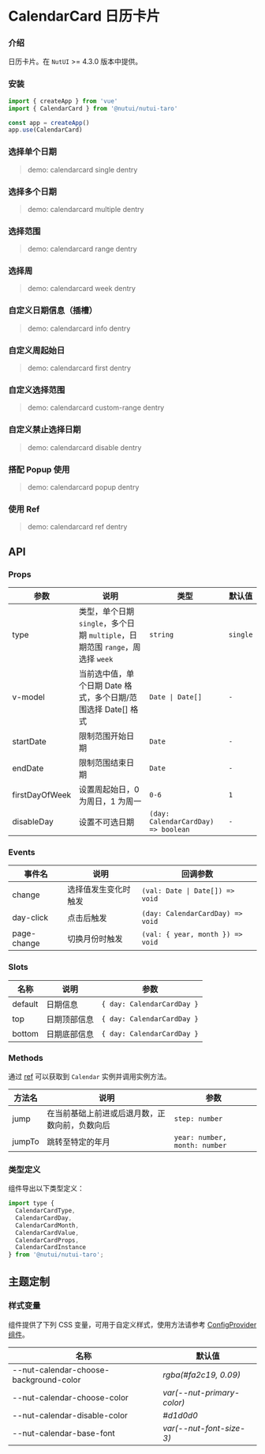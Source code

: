 # CalendarCard 日历卡片

### 介绍

日历卡片。在 `NutUI` >= 4.3.0 版本中提供。

### 安装

```js
import { createApp } from 'vue'
import { CalendarCard } from '@nutui/nutui-taro'

const app = createApp()
app.use(CalendarCard)
```

### 选择单个日期

> demo: calendarcard single dentry

### 选择多个日期

> demo: calendarcard multiple dentry

### 选择范围

> demo: calendarcard range dentry

### 选择周

> demo: calendarcard week dentry

### 自定义日期信息（插槽）

> demo: calendarcard info dentry

### 自定义周起始日

> demo: calendarcard first dentry

### 自定义选择范围

> demo: calendarcard custom-range dentry

### 自定义禁止选择日期

> demo: calendarcard disable dentry

### 搭配 Popup 使用

> demo: calendarcard popup dentry

### 使用 Ref

> demo: calendarcard ref dentry

## API

### Props

| 参数 | 说明 | 类型 | 默认值 |
| --- | --- | --- | --- |
| type | 类型，单个日期 `single`，多个日期 `multiple`，日期范围 `range`，周选择 `week` | `string` | `single` |
| v-model | 当前选中值，单个日期 Date 格式，多个日期/范围选择 Date[] 格式 | `Date \| Date[]` | `-` |
| startDate | 限制范围开始日期 | `Date` | `-` |
| endDate | 限制范围结束日期 | `Date` | `-` |
| firstDayOfWeek | 设置周起始日，0 为周日，1 为周一 | `0-6` | `1` |
| disableDay | 设置不可选日期 | `(day: CalendarCardDay) => boolean` | `-` |

### Events

| 事件名 | 说明 | 回调参数 |
| --- | --- | --- |
| change | 选择值发生变化时触发 | `(val: Date \| Date[]) => void` | `-` |
| day-click | 点击后触发 | `(day: CalendarCardDay) => void` | `-` |
| page-change | 切换月份时触发 | `(val: { year, month }) => void` | `-` |

### Slots

| 名称 | 说明 | 参数 |
| --- | --- | --- |
| default | 日期信息 | `{ day: CalendarCardDay }` |
| top | 日期顶部信息 | `{ day: CalendarCardDay }` |
| bottom | 日期底部信息 | `{ day: CalendarCardDay }` |

### Methods

通过 [ref](https://vuejs.org/guide/essentials/template-refs.html) 可以获取到 `Calendar` 实例并调用实例方法。

| 方法名 | 说明 | 参数 |
| --- | --- | --- |
| jump | 在当前基础上前进或后退月数，正数向前，负数向后 | `step: number` |
| jumpTo | 跳转至特定的年月 | `year: number, month: number` |

### 类型定义

组件导出以下类型定义：

```js
import type {
  CalendarCardType,
  CalendarCardDay,
  CalendarCardMonth,
  CalendarCardValue,
  CalendarCardProps,
  CalendarCardInstance
} from '@nutui/nutui-taro';
```

## 主题定制

### 样式变量

组件提供了下列 CSS 变量，可用于自定义样式，使用方法请参考 [ConfigProvider 组件](#/zh-CN/component/configprovider)。

| 名称 | 默认值 |
| --- | --- |
| --nut-calendar-choose-background-color | _rgba(#fa2c19, 0.09)_ |
| --nut-calendar-choose-color | _var(--nut-primary-color)_ |
| --nut-calendar-disable-color | _#d1d0d0_ |
| --nut-calendar-base-font | _var(--nut-font-size-3)_ |
